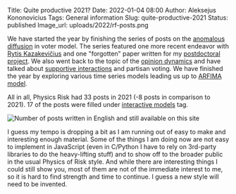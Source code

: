 Title: Quite productive 2021?
Date: 2022-01-04 08:00
Author: Aleksejus Kononovicius
Tags: General information
Slug: quite-productive-2021
Status: published
Image_url: uploads/2022/rf-posts.png

We have started the year by finishing the series of posts on the [anomalous
diffusion](/tag/anomalous-diffusion) in voter model. The series featured one
more recent endeavor with [Rytis Kazakevičius](/tag/r-kazakevicius) and one
"forgotten" paper written for my [postdoctoral
project](/tag/postdoctoral-project/). We also went back to the topic of the
[opinion dynamics](/tag/opinion-dynamics) and have talked about [supportive
interactions](/tag/latane-social-impact-theory) and partisan voting. We
have finished the year by exploring various time series models leading us up
to [ARFIMA model](/tag/arfima-series).

All in all, Physics Risk had 33 posts in 2021 (-8 posts in comparison to
2021). 17 of the posts were filled under [interactive
models](/tag/interactive-models/) tag.

![Number of posts written in English and still available on this site](/uploads/2022/rf-posts.png "The
number of posts written in English and still available on this iteration of Physics
of Risk. The wide bars represent total number of posts for each year since 2010,
while the narrower bars represent a number of posts with 'Interactive models' tag.")

I guess my tempo is dropping a bit as I am running out of easy to make and
interesting enough material. Some of the things I am doing now are not easy
to implement in JavaScript (even in C/Python I have to rely on 3rd-party
libraries to do the heavy-lifting stuff) and to show off to the broader
public in the usual Physics of Risk style. And while there are interesting
things I could still show you, most of them are not of the immediate
interest to me, so it is hard to find strength and time to continue. I guess
a new style will need to be invented.
